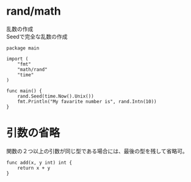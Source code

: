 # rand/math
乱数の作成  
Seedで完全な乱数の作成
```
package main

import (
    "fmt"
    "math/rand"
    "time"
)

func main() {
    rand.Seed(time.Now().Unix())
    fmt.Println("My favarite number is", rand.Intn(10))
}
```

# 引数の省略
関数の２つ以上の引数が同じ型である場合には、最後の型を残して省略可。
```
func add(x, y int) int {
    return x + y
}
```
